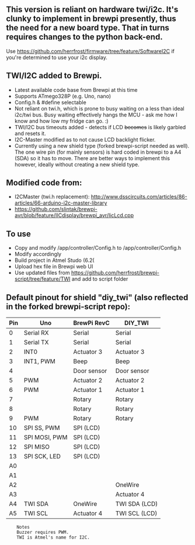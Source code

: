 ## This version is reliant on hardware twi/i2c. It's clunky to implement in brewpi presently, thus the need for a new board type. That in turns requires changes to the python back-end.

Use https://github.com/herrfrost/firmware/tree/feature/SoftwareI2C if you're determined to use your i2c display.


## TWI/I2C added to Brewpi. 
 - Latest available code base from Brewpi at this time
 - Supports ATmego328P (e.g. Uno, nano)
 - Config.h & #define selectable
 - Not reliant on twi.h, which is prone to busy waiting on a less than ideal i2c/twi bus. Busy waiting effectively hangs the MCU - ask me how I know and how low my fridge can go. :)
 - TWI/I2C bus timeouts added - detects if LCD ~~becomes~~ is likely garbled and resets it.
 - I2C-Master modified as to not cause LCD backlight flicker.
 - Currently using a new shield type (forked brewpi-script needed as well). The one wire pin (for mainly sensors) is  hard coded in brewpi to a A4 (SDA) so it has to move. There are better ways to implement this however, ideally without creating a new shield type.

## Modified code from:
 - I2CMaster (twi.h replacement): http://www.dsscircuits.com/articles/86-articles/66-arduino-i2c-master-library
 - https://github.com/slintak/brewpi-avr/blob/feature/IICdisplay/brewpi_avr/IicLcd.cpp

## To use
- Copy and modify /app/controller/Config.h to /app/controller/Config.h
- Modify accordingly
- Build project in Atmel Studo (6.2(
- Upload hex file in Brewpi web UI
- Use updated files from https://github.com/herrfrost/brewpi-script/tree/feature/TWI and add to script folder

## Default pinout for shield "diy_twi" (also reflected in the forked brewpi-script repo):

Pin | Uno  | BrewPi RevC | DIY_TWI
--- | ----- | -------- | -----
0|Serial RX | Serial | Serial
1|Serial TX | Serial| Serial
2|INT0 | Actuator 3|Actuator 3
3|INT1, PWM|Beep|Beep
4||  Door sensor| Door sensor
5|PWM | Actuator 2|Actuator 2
6|PWM | Actuator 1  |Actuator 1
7|| Rotary|Rotary
8||   Rotary|Rotary
9| PWM | Rotary | Rotary
10| SPI SS, PWM |  SPI (LCD)	
11| SPI MOSI, PWM | SPI (LCD)	
12| SPI MISO | SPI (LCD)	
13| SPI SCK, LED | SPI (LCD)	
A0|||			
A1|||			
A2||| OneWire
A3||| Actuator 4
A4| TWI SDA | OneWire | TWI SDA (LCD)
A5| TWI SCL | Actuator 4 | TWI SCL (LCD)
			
		Notes	
		Buzzer requires PWM.	
		TWI is Atmel's name for I2C.
		
